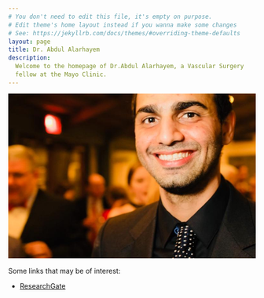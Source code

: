 ```yaml
---
# You don't need to edit this file, it's empty on purpose.
# Edit theme's home layout instead if you wanna make some changes
# See: https://jekyllrb.com/docs/themes/#overriding-theme-defaults
layout: page
title: Dr. Abdul Alarhayem
description: 
  Welcome to the homepage of Dr.Abdul Alarhayem, a Vascular Surgery 
  fellow at the Mayo Clinic.
---
```


![Dr.Abdul Alarhayem](./media/abdul-alarhayem-2.jpeg)

Some links that may be of interest:

- [ResearchGate](https://www.researchgate.net/profile/Abdul_Alarhayem)